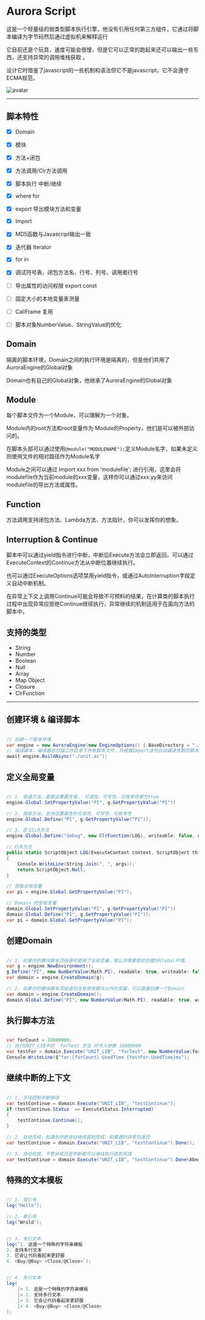 ﻿# Aurora Script
这是一个轻量级的弱类型脚本执行引擎，他没有引用任何第三方组件，它通过将脚本编译为字节码然后通过虚拟机来解释运行

它目前还是个玩具，速度可能会很慢，但是它可以正常的跑起来还可以输出一些东西，还支持异常的调用堆栈获取 。

设计它时借鉴了javascript的一些机制和语法但它不是javascript，它不会遵守ECMA规范。


![avatar](/Documents/snipaste.png)



---

## 脚本特性 

 - [x] Domain
 - [x] 模块
 - [x] 方法+闭包
 - [x] 方法调用/Clr方法调用
 - [x] 脚本执行 中断/继续
 - [x] where for
 - [x] export 导出模块方法和变量
 - [x] Import
 - [x] MD5函数与Javascript输出一致
 - [x] 迭代器 Iterator 
 - [x] for in
 - [x] 调试符号表、闭包方法名、行号、列号、调用者行号
 - [ ] 导出属性的访问权限  export  const
 - [ ] 固定大小的本地变量表测量
 - [ ] CallFrame 复用
 - [ ] 脚本对象NumberValue、StringValue的优化


 

 ## Domain
 隔离的脚本环境，Domain之间的执行环境是隔离的，但是他们共用了AuroraEngine的Global对象

 Domain也有自己的Global对象，他继承了AuroraEngine的Global对象

 ## Module 
 每个脚本文件为一个Module，可以理解为一个对象。

 Module内的root方法和root变量作为 Module的Property，他们是可以被外部访问的。

 在脚本头部可以通过使用`@module("MODULENAME");`定义Module名字，如果未定义则使用文件的相对路径作为Module名字

 Module之间可以通过 Import xxx from 'modulefile'; 进行引用，这里会将modulefile作为当前module的xxx变量，这样你可以通过xxx.yy来访问modulefile的导出方法或属性。

 ## Function
 方法调用支持闭包方法、Lambda方法、方法指针，你可以发挥你的想象。


 ## Interruption & Continue

 脚本中可以通过yield指令进行中断，中断后Execute方法会立即返回，可以通过ExecuteContext的Continue方法从中断位置继续执行。

 也可以通过ExecuteOptions选项禁用yield指令，或通过AutoInterruption字段定义自动中断机制。

 在异常上下文上调用Continue可能会导致不可预料的结果，在计算类的脚本执行过程中出现异常应拒绝Continue继续执行，异常继续的机制适用于在面向方法的脚本中。

 


 ## 支持的类型
 - String
 - Number
 - Boolean
 - Null
 - Array
 - Map Object
 - Closure
 - ClrFunction


 ---

##  创建环境 & 编译脚本
``` csharp  

// 创建一个脚本环境
var engine = new AuroraEngine(new EngineOptions() { BaseDirectory = "./tests/" });
// 编译脚本，编译器会扫描工作目录下所有脚本文件，并根据Import语句自动编译依赖的脚本
await engine.BuildAsync("./unit.as");

```


## 定义全局变量
``` csharp  

// 1. 普通方法，直接设置属性值， 可读性、可写性、可枚举性都为true
engine.Global.SetPropertyValue("PI", g.GetPropertyValue("PI"))

// 2. 高级方法，支持设置属性的可读性、可写性、可枚举性
engine.Global.Define("PI", g.GetPropertyValue("PI"));

// 3. 定义CLR方法
engine.Global.Define("debug", new ClrFunction(LOG), writeable: false, enumerable: false);

// CLR方法
public static ScriptObject LOG(ExecuteContext context, ScriptObject thisObject, ScriptObject[] args)
{
    Console.WriteLine(String.Join(", ", args));
    return ScriptObject.Null;
}

// 获取全局变量
var pi = engine.Global.GetPropertyValue("PI");

// Domain 的全局变量
domain.Global.SetPropertyValue("PI", g.GetPropertyValue("PI"))
domain.Global.Define("PI", g.GetPropertyValue("PI"));
var pi = domain.Global.GetPropertyValue("PI");
```




##  创建Domain
``` csharp  

// 1. 如果你的模块脚本顶级语句使用了全局变量，那么你需要提前创建好Global环境。
var g = engine.NewEnvironment();
g.Define("PI", new NumberValue(Math.PI), readable: true, writeable: false, enumerable: false);
var domain = engine.CreateDomain(g);

// 2. 如果你的模块脚本顶级语句没有使用模块以外的变量，可以直接创建一个Domain
var domain = engine.CreateDomain();
domain.Global.Define("PI", new NumberValue(Math.PI), readable: true, writeable: false, enumerable: false);

```



##  执行脚本方法
``` csharp  

var forCount = 10000000;
// 执行UNIT_LIB中的  forTest 方法 并传入参数 10000000
var testFor = domain.Execute("UNIT_LIB", "forTest", new NumberValue(forCount));
Console.WriteLine($"for:{forCount} UsedTime {testFor.UsedTime}ms");

```



##  继续中断的上下文
``` csharp  

// 1. 手动控制中断继续
var testContinue = domain.Execute("UNIT_LIB", "testContinue");
if (testContinue.Status  == ExecuteStatus.Interrupted)
{
    testContinue.Continue();
}

// 2. 自动完成，如遇到中断自动继续直到完成，如果遇到异常则返回
var testContinue = domain.Execute("UNIT_LIB", "testContinue").Done();

// 3. 自动完成，不管异常还是中断都可以继续执行直到完成
var testContinue = domain.Execute("UNIT_LIB", "testContinue").Done(AbnormalStrategy.Continue);

```

## 特殊的文本模板

``` csharp

// 1. 双引号
log("Hello");

// 2. 单引号
log('Wrold');


// 3. 多行文本
log(`1. 这是一个特殊的字符串模板
2. 支持多行文本
3. 它会让代码看起来更舒服
4. <Buy/@Buy> <Close/@Close>`);


// 4. 多行文本
log(
    |> 1. 这是一个特殊的字符串模板
    |> 2. 支持多行文本
    |> 3. 它会让代码看起来更舒服
    |> 4. <Buy/@Buy> <Close/@Close> 
);



```
